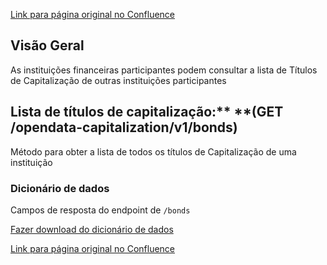 [Link para página original no Confluence](https://openfinancebrasil.atlassian.net/wiki/spaces/OF/pages/109904000)

## **Visão Geral**

As instituições financeiras participantes podem consultar a lista de Títulos de Capitalização de outras instituições participantes

## **Lista de títulos de capitalização**:** **(GET /opendata-capitalization/v1/bonds)  

Método para obter a lista de todos os títulos de Capitalização de uma instituição

### Dicionário de dados

Campos de resposta do endpoint de `/bonds`

[Fazer download do dicionário de dados](https://openbanking-brasil.github.io/openapi/dictionary/capitalizationBondsGetProducts_v1.csv)

[Link para página original no Confluence](https://openfinancebrasil.atlassian.net/wiki/spaces/OF/pages/109904000)